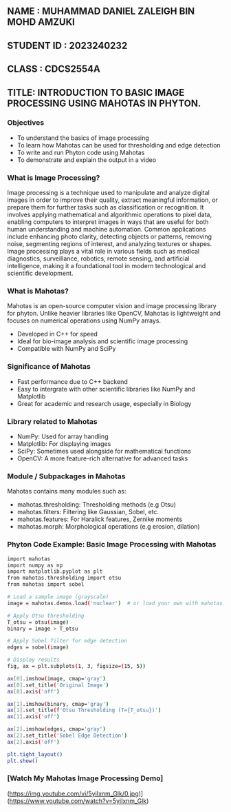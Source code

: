 ## NAME : MUHAMMAD DANIEL ZALEIGH BIN MOHD AMZUKI

## STUDENT ID : 2023240232

## CLASS : CDCS2554A

## TITLE: INTRODUCTION TO BASIC IMAGE PROCESSING USING MAHOTAS IN PHYTON.

### Objectives 
* To understand the basics of image processing
* To learn how Mahotas can be used for thresholding and edge detection
* To write and run Phyton code using Mahotas
* To demonstrate and explain the output in a video
  
### What is Image Processing?

Image processing is a technique used to manipulate and analyze digital images in order to improve their quality, extract meaningful information, or prepare them for further tasks such as classification or recognition. It involves applying mathematical and algorithmic operations to pixel data, enabling computers to interpret images in ways that are useful for both human understanding and machine automation. Common applications include enhancing photo clarity, detecting objects or patterns, removing noise, segmenting regions of interest, and analyzing textures or shapes. Image processing plays a vital role in various fields such as medical diagnostics, surveillance, robotics, remote sensing, and artificial intelligence, making it a foundational tool in modern technological and scientific development.

### What is Mahotas?

Mahotas is an open-source computer vision and  image processing library for phyton. Unlike heavier libraries like OpenCV, Mahotas is lightweight and focuses on numerical operations using NumPy arrays.
* Developed in C++ for speed
* Ideal for bio-image analysis and scientific image processing
* Compatible with NumPy and SciPy

### Significance of Mahotas 
* Fast performance due to C++ backend
* Easy to intergrate with other scientific libraries like NumPy and Matplotlib
* Great for academic and research usage, especially in Biology

### Library related to Mahotas
* NumPy: Used for array handling
* Matplotlib: For displaying images
* SciPy: Sometimes used alongside for mathematical functions
* OpenCV: A more feature-rich alternative for advanced tasks

### Module / Subpackages in Mahotas
Mahotas contains many modules such as:
* mahotas.thresholding: Thresholding methods (e.g Otsu)
* mahotas.filters: Filtering like Gaussian, Sobel, etc.
* mahotas.features: For Haralick features, Zernike moments
* mahotas.morph: Morphological operations (e.g erosion, dilation)

### Phyton Code Example: Basic Image Processing with Mahotas
```bash
import mahotas
import numpy as np
import matplotlib.pyplot as plt
from mahotas.thresholding import otsu
from mahotas import sobel

# Load a sample image (grayscale)
image = mahotas.demos.load('nuclear')  # or load your own with mahotas.imread()

# Apply Otsu thresholding
T_otsu = otsu(image)
binary = image > T_otsu

# Apply Sobel filter for edge detection
edges = sobel(image)

# Display results
fig, ax = plt.subplots(1, 3, figsize=(15, 5))

ax[0].imshow(image, cmap='gray')
ax[0].set_title('Original Image')
ax[0].axis('off')

ax[1].imshow(binary, cmap='gray')
ax[1].set_title(f'Otsu Thresholding (T={T_otsu})')
ax[1].axis('off')

ax[2].imshow(edges, cmap='gray')
ax[2].set_title('Sobel Edge Detection')
ax[2].axis('off')

plt.tight_layout()
plt.show()

```
### [Watch My Mahotas Image Processing Demo]
(https://img.youtube.com/vi/5yiIxnm_Glk/0.jpg)](https://www.youtube.com/watch?v=5yiIxnm_Glk)
